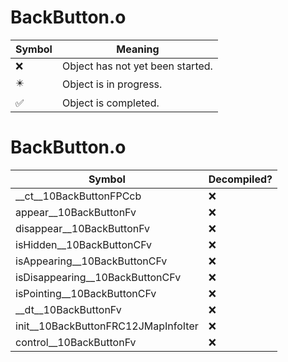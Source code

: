 # BackButton.o
| Symbol | Meaning 
| ------------- | ------------- 
| :x: | Object has not yet been started. 
| :eight_pointed_black_star: | Object is in progress. 
| :white_check_mark: | Object is completed. 


# BackButton.o
| Symbol | Decompiled? |
| ------------- | ------------- |
| __ct__10BackButtonFPCcb | :x: |
| appear__10BackButtonFv | :x: |
| disappear__10BackButtonFv | :x: |
| isHidden__10BackButtonCFv | :x: |
| isAppearing__10BackButtonCFv | :x: |
| isDisappearing__10BackButtonCFv | :x: |
| isPointing__10BackButtonCFv | :x: |
| __dt__10BackButtonFv | :x: |
| init__10BackButtonFRC12JMapInfoIter | :x: |
| control__10BackButtonFv | :x: |
